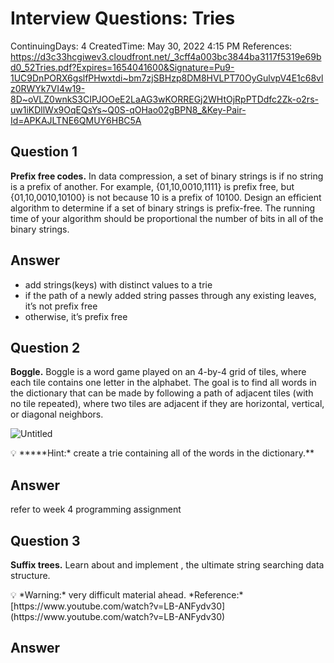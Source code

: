 # Interview Questions: Tries

ContinuingDays: 4
CreatedTime: May 30, 2022 4:15 PM
References: https://d3c33hcgiwev3.cloudfront.net/_3cff4a003bc3844ba3117f5319e69bd0_52Tries.pdf?Expires=1654041600&Signature=Pu9-1UC9DnPORX6gslfPHwxtdi~bm7zjSBHzp8DM8HVLPT70OyGulvpV4E1c68vlz0RWYk7VI4w19-8D~oVLZ0wnkS3CIPJOOeE2LaAG3wKORREGj2WHtOjRpPTDdfc2Zk-o2rs-uw1iKDllWx9OqEQsYs~Q0S-qOHao02gBPN8_&Key-Pair-Id=APKAJLTNE6QMUY6HBC5A

## ****Question 1****

**Prefix free codes.** In data compression, a set of binary strings is if no string is a prefix of another. For example, {01,10,0010,1111} is prefix free, but {01,10,0010,10100} is not because 10 is a prefix of 10100. Design an efficient algorithm to determine if a set of binary strings is prefix-free. The running time of your algorithm should be proportional the number of bits in all of the binary strings.

## Answer

- add strings(keys) with distinct values to a trie
- if the path of a newly added string passes through any existing leaves, it’s not prefix free
- otherwise, it’s prefix free

## ****Question 2****

**Boggle.** Boggle is a word game played on an 4-by-4 grid of tiles, where each tile contains one letter in the alphabet. The goal is to find all words in the dictionary that can be made by following a path of adjacent tiles (with no tile repeated), where two tiles are adjacent if they are horizontal, vertical, or diagonal neighbors.

![Untitled](Interview%20Questions%20Tries%208a856b833a534b208250fb741c6e3c9c/Untitled.png)

<aside>
💡 *****Hint:* create a trie containing all of the words in the dictionary.**

</aside>

## Answer

refer to week 4 programming assignment

## **Question 3**

**Suffix trees.** Learn about and implement , the ultimate string searching data structure.

<aside>
💡 *Warning:* very difficult material ahead.
*Reference:* [https://www.youtube.com/watch?v=LB-ANFydv30](https://www.youtube.com/watch?v=LB-ANFydv30)

</aside>

## Answer
